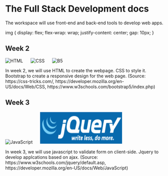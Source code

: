 # The Full Stack Development docs

The workspace will use front-end and back-end tools to develop web apps.

img { display: flex; flex-wrap: wrap; justify-content: center; gap: 10px; }

<h2>Week 2</h2>
<p float="left">
<img src="https://upload.wikimedia.org/wikipedia/commons/thumb/6/61/HTML5_logo_and_wordmark.svg/180px-HTML5_logo_and_wordmark.svg.png" alt="HTML" width="110" height="100"></img>
<img src="https://upload.wikimedia.org/wikipedia/commons/thumb/d/d5/CSS3_logo_and_wordmark.svg/180px-CSS3_logo_and_wordmark.svg.png" alt="CSS" width="80" height="100" style="padding-left: 20px;"></img>
<img src="https://getbootstrap.com/docs/5.3/assets/brand/bootstrap-logo-shadow.png" alt="B5" width="120" height="100" style="padding-left: 20px;"></img>
</p>
In week 2, we will use HTML to create the webpage. CSS to style it. Bootstrap to create a responsive design for the web page. (Source: https://css-tricks.com/, https://developer.mozilla.org/en-US/docs/Web/CSS, https://www.w3schools.com/bootstrap5/index.php)

<h2>Week 3</h3>
<p float="left">
<img src="https://upload.wikimedia.org/wikipedia/commons/thumb/6/6a/JavaScript-logo.png/800px-JavaScript-logo.png" alt="JavaScript" width="100" height="100" ></img>
<img src="week3\img\jquery.png" alt="Jquery" width="260" height="100" style="padding-left: 20px;"></img>
</p>
In week 3, we will use javascript to validate form on client-side. Jquery to develop applcations based on ajax. (Source: https://www.w3schools.com/jquery/default.asp, https://developer.mozilla.org/en-US/docs/Web/JavaScript)
